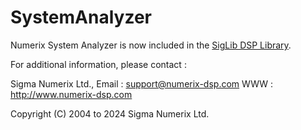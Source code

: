 # SystemAnalyzer

Numerix System Analyzer is now included in the [SigLib DSP Library](https://github.com/Numerix-DSP/siglib).

For additional information, please contact :

Sigma Numerix Ltd.,
Email : support@numerix-dsp.com
WWW : http://www.numerix-dsp.com

Copyright (C) 2004 to 2024 Sigma Numerix Ltd.
